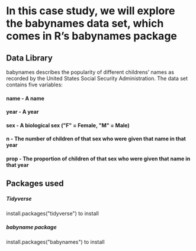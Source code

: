 # In this case study, we will explore the babynames data set, which comes in R’s babynames package

## Data Library 
babynames describes the popularity of different childrens’ names as recorded by the United States Social Security Administration.
The data set contains five variables:
#### name - A name
#### year - A year
#### sex - A biological sex ("F" = Female, "M" = Male)
#### n - The number of children of that sex who were given that name in that year
#### prop - The proportion of children of that sex who were given that name in that year

## Packages used
##### Tidyverse 
install.packages("tidyverse") to install
##### babyname package
install.packages("babynames") to install
